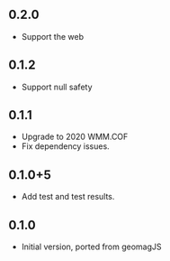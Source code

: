 ## 0.2.0

- Support the web

## 0.1.2

- Support null safety

## 0.1.1

- Upgrade to 2020 WMM.COF
- Fix dependency issues.

## 0.1.0+5

- Add test and test results.

## 0.1.0

- Initial version, ported from geomagJS
